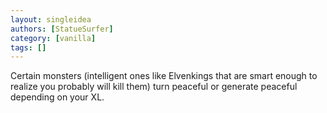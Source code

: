 ```yaml
---
layout: singleidea
authors: [StatueSurfer]
category: [vanilla]
tags: []
---
```

Certain monsters (intelligent ones like Elvenkings that are smart enough to realize you probably will kill them) turn peaceful or generate peaceful depending on your XL.
